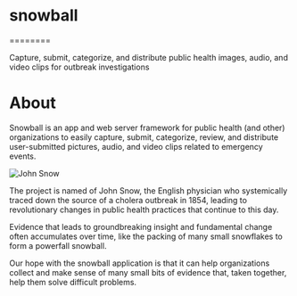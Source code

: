 # snowball
========

Capture, submit, categorize, and distribute public health images, audio, and video clips for outbreak investigations

# About

Snowball is an app and web server framework for public health (and other) organizations to easily capture, submit, categorize, review, and distribute user-submitted pictures, audio, and video clips related to emergency events.

![John Snow](http://upload.wikimedia.org/wikipedia/commons/thumb/c/cc/John_Snow.jpg/480px-John_Snow.jpg)

The project is named of John Snow, the English physician who systemically traced down the source of a cholera outbreak in 1854, leading to revolutionary changes in public health practices that continue to this day.

Evidence that leads to groundbreaking insight and fundamental change often accumulates over time, like the packing of many small snowflakes to form a powerfall snowball.

Our hope with the snowball application is that it can help organizations collect and make sense of many small bits of evidence that, taken together, help them solve difficult problems.
